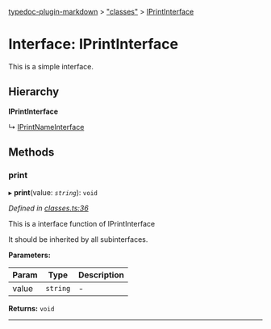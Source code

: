 [typedoc-plugin-markdown](../README.md) > ["classes"](../modules/_classes_.md) > [IPrintInterface](../interfaces/_classes_.iprintinterface.md)

# Interface: IPrintInterface

This is a simple interface.

## Hierarchy

**IPrintInterface**

↳  [IPrintNameInterface](_classes_.iprintnameinterface.md)

## Methods
<a id="print"></a>

###  print

▸ **print**(value: *`string`*): `void`

*Defined in [classes.ts:36](https://github.com/tgreyjs/typedoc-plugin-markdown/blob/master/tests/src/classes.ts#L36)*

This is a interface function of IPrintInterface

It should be inherited by all subinterfaces.

**Parameters:**

| Param | Type | Description |
| ------ | ------ | ------ |
| value | `string`   |  - |

**Returns:** `void`

___

